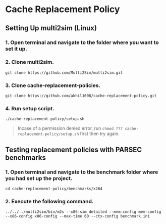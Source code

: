 # Cache Replacement Policy
## Setting Up multi2sim (Linux)
### 1. Open terminal and navigate to the folder where you want to set it up.
### 2. Clone multi2sim.
`git clone https://github.com/Multi2Sim/multi2sim.git`
### 3. Clone cache-replacement-policies.
`git clone https://github.com/akhil1608/cache-replacement-policy.git`
### 4. Run setup script.
`./cache-replacement-policy/setup.sh`
> Incase of a permission denied error, run `chmod 777 cache-replacement-policy/setup.sh` first then try again.
## Testing replacement policies with PARSEC benchmarks
### 1. Open terminal and navigate to the benchmark folder where you had set up the project.
`cd cache-replacement-policy/benchmarks/x264`
### 2. Execute the following command.
`../../../multi2sim/bin/m2s --x86-sim detailed --mem-config mem-config --x86-config x86-config --max-time 60 --ctx-config benchmark.ini`